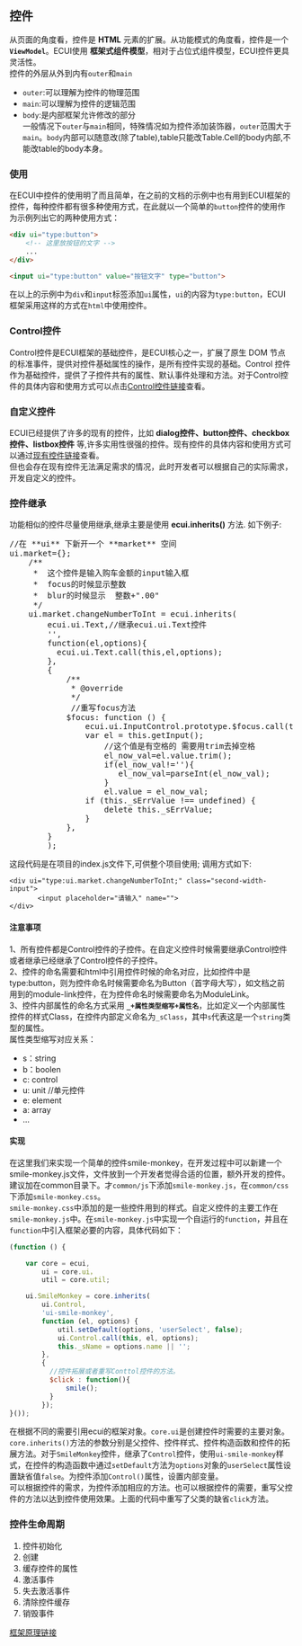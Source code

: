 ## 控件
从页面的角度看，控件是 **HTML** 元素的扩展。从功能模式的角度看，控件是一个 **`ViewModel`**。ECUI使用 **框架式组件模型**，相对于占位式组件模型，ECUI控件更具灵活性。   
控件的外层从外到内有`outer`和`main`
- `outer`:可以理解为控件的物理范围
- `main`:可以理解为控件的逻辑范围     
- `body`:是内部框架允许修改的部分   
一般情况下`outer`与`main`相同，特殊情况如为控件添加装饰器，`outer`范围大于`main`。`body`内部可以随意改(除了table),table只能改Table.Cell的body内部,不能改table的body本身。
### 使用
在ECUI中控件的使用明了而且简单，在之前的文档的示例中也有用到ECUI框架的控件，每种控件都有很多种使用方式，在此就以一个简单的`button`控件的使用作为示例列出它的两种使用方式：

```html
<div ui="type:button">
    <!-- 这里放按钮的文字 -->
    ...
</div>
```

```html
<input ui="type:button" value="按钮文字" type="button">
```
在以上的示例中为`div`和`input`标签添加`ui`属性，`ui`的内容为`type:button`，ECUI框架采用这样的方式在`html`中使用控件。
### Control控件
Control控件是ECUI框架的基础控件，是ECUI核心之一，扩展了原生 DOM 节点的标准事件，提供对控件基础属性的操作，是所有控件实现的基础。Control 控件作为基础控件，提供了子控件共有的属性、默认事件处理和方法。对于Control控件的具体内容和使用方式可以点击[Control控件链接]()查看。

### 自定义控件
ECUI已经提供了许多的现有的控件，比如 **dialog控件、button控件、checkbox控件、listbox控件** 等,许多实用性很强的控件。现有控件的具体内容和使用方式可以通过[现有控件链接](https://github.com/yxUED/ecui-guide/blob/master/doc/%E7%8E%B0%E6%9C%89%E6%8E%A7%E4%BB%B6.md)查看。   
但也会存在现有控件无法满足需求的情况，此时开发者可以根据自己的实际需求，开发自定义的控件。
### 控件继承
功能相似的控件尽量使用继承,继承主要是使用 **ecui.inherits()** 方法.
如下例子:   
<pre>
//在 **ui** 下新开一个 **market** 空间
ui.market={};
    /**
     *  这个控件是输入购车金额的input输入框   
     *  focus的时候显示整数   
     *  blur的时候显示  整数+".00"   
     */   
    ui.market.changeNumberToInt = ecui.inherits(   
        ecui.ui.Text,//继承ecui.ui.Text控件
        '',
        function(el,options){
          ecui.ui.Text.call(this,el,options);
        },
        {
            /**
             * @override
             */
             //重写focus方法
            $focus: function () {
                ecui.ui.InputControl.prototype.$focus.call(this);
                var el = this.getInput();
                    //这个值是有空格的 需要用trim去掉空格
                    el_now_val=el.value.trim();
                    if(el_now_val!=''){
                       el_now_val=parseInt(el_now_val);
                    }
                    el.value = el_now_val;
                if (this._sErrValue !== undefined) {
                    delete this._sErrValue;
                }
            },
        }
        );
</pre>
这段代码是在项目的index.js文件下,可供整个项目使用;
调用方式如下:
```
<div ui="type:ui.market.changeNumberToInt;" class="second-width-input">
       <input placeholder="请输入" name="">
</div>
```
#### 注意事项
1、所有控件都是Control控件的子控件。在自定义控件时候需要继承Control控件或者继承已经继承了Control控件的子控件。   
2、控件的命名需要和html中引用控件时候的命名对应，比如控件中是type:button，则为控件命名时候需要命名为Button（首字母大写），如文档之前用到的module-link控件，在为控件命名时候需要命名为ModuleLink。   
3、控件内部属性的命名方式采用 **`_+属性类型缩写+属性名`**，比如定义一个内部属性控件的样式Class，在控件内部定义命名为`_sClass`，其中`s`代表这是一个`string`类型的属性。   
属性类型缩写对应关系：   
- s：string   
- b：boolen   
- c: control
- u: unit       //单元控件
- e: element  
- a: array  
- ...

#### 实现
在这里我们来实现一个简单的控件smile-monkey，在开发过程中可以新建一个smile-monkey.js文件，文件放到一个开发者觉得合适的位置，额外开发的控件。建议加在common目录下。才`common/js`下添加`smile-monkey.js`，在`common/css`下添加`smile-monkey.css`。   
`smile-monkey.css`中添加的是一些控件用到的样式。自定义控件的主要工作在`smile-monkey.js`中。在`smile-monkey.js`中实现一个自运行的`function`，并且在`function`中引入框架必要的内容，具体代码如下：
```js
(function () {

    var core = ecui,
        ui = core.ui，
        util = core.util;

    ui.SmileMonkey = core.inherits(
        ui.Control,
        'ui-smile-monkey',
        function (el, options) {
            util.setDefault(options, 'userSelect', false);
            ui.Control.call(this, el, options);
            this._sName = options.name || '';
        },
        {
          //控件拓展或者重写Conttol控件的方法。
          $click : function(){
              smile();
          }
        });
}());
```

在根据不同的需要引用ecui的框架对象。`core.ui`是创建控件时需要的主要对象。`core.inherits()`方法的参数分别是父控件、控件样式、控件构造函数和控件的拓展方法。对于`SmileMonkey`控件，继承了`Control`控件，使用`ui-smile-monkey`样式，在控件的构造函数中通过`setDefault`方法为`options`对象的`userSelect`属性设置缺省值`false`。为控件添加`Control()`属性，设置内部变量。   
可以根据控件的需求，为控件添加相应的方法。也可以根据控件的需要，重写父控件的方法以达到控件使用效果。上面的代码中重写了父类的缺省`click`方法。

### 控件生命周期

1. 控件初始化
2. 创建  
3. 缓存控件的属性   
4. 激活事件    
5. 失去激活事件   
6. 清除控件缓存
7. 销毁事件   

[框架原理链接](https://github.com/yxUED/ecui-guide/blob/master/doc/框架原理.md)
